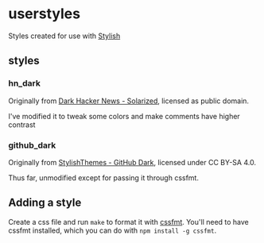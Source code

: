 userstyles
==========

Styles created for use with [Stylish](https://userstyles.org/)

## styles

### hn\_dark

Originally from [Dark Hacker News - Solarized](https://userstyles.org/styles/92693/dark-hacker-news-solarized), licensed as public domain.

I've modified it to tweak some colors and make comments have higher contrast

### github\_dark

Originally from [StylishThemes - GitHub Dark](https://userstyles.org/styles/37035/github-dark), licensed under CC BY-SA 4.0.

Thus far, unmodified except for passing it through cssfmt.

## Adding a style

Create a css file and run `make` to format it with [cssfmt](https://github.com/morishitter/cssfmt). You'll need to have cssfmt installed, which you can do with `npm install -g cssfmt`.

